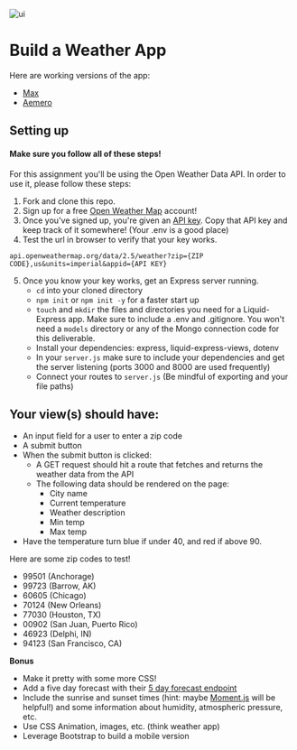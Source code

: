 ![ui](https://media.git.generalassemb.ly/user/6387/files/ac9a086c-9fd8-11e8-9e0d-52091e56436b)

# Build a Weather App

Here are working versions of the app:
- [Max](https://codepen.io/jkeohan/live/yjMKqE)
- [Aemero](https://codepen.io/jkeohan/live/ELWELM)

## Setting up

#### Make sure you follow all of these steps!

For this assignment you'll be using the Open Weather Data API. In order to use it, please follow these steps:

1. Fork and clone this repo.
2. Sign up for a free [Open Weather Map](https://home.openweathermap.org/users/sign_up) account!
3. Once you've signed up, you're given an [API key](https://home.openweathermap.org/api_keys). Copy that API key and keep track of it somewhere!
(Your .env is a good place)
4. Test the url in browser to verify that your key works. 

```
api.openweathermap.org/data/2.5/weather?zip={ZIP CODE},us&units=imperial&appid={API KEY}
```

5. Once you know your key works, get an Express server running.
    - `cd` into your cloned directory
    - `npm init` or `npm init -y` for a faster start up
    - `touch` and `mkdir` the files and directories you need for a Liquid-Express app. Make sure to include a .env and .gitignore. 
    You won't need a `models` directory or any of the Mongo connection code for this deliverable.
    - Install your dependencies: express, liquid-express-views, dotenv
    - In your `server.js` make sure to include your dependencies and get the server listening (ports 3000 and 8000 are used frequently)
    - Connect your routes to `server.js` (Be mindful of exporting and your file paths)


## Your view(s) should have:
- An input field for a user to enter a zip code
- A submit button
- When the submit button is clicked:
    - A GET request should hit a route that fetches and returns the weather data from the API
    - The following data should be rendered on the page:
        - City name
        - Current temperature
        - Weather description
        - Min temp
        - Max temp
- Have the temperature turn blue if under 40, and red if above 90.

Here are some zip codes to test!
- 99501 (Anchorage)
- 99723 (Barrow, AK)
- 60605 (Chicago)
- 70124 (New Orleans)
- 77030 (Houston, TX)
- 00902 (San Juan, Puerto Rico)
- 46923 (Delphi, IN)
- 94123 (San Francisco, CA)

**Bonus**
- Make it pretty with some more CSS! 
- Add a five day forecast with their [5 day forecast endpoint](https://openweathermap.org/forecast5)
- Include the sunrise and sunset times (hint: maybe [Moment.js](https://momentjs.com/) will be helpful!) and some information about humidity, atmospheric pressure, etc.
- Use CSS Animation, images, etc. (think weather app)
- Leverage Bootstrap to build a mobile version
